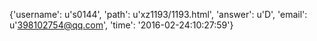 {'username': u's0144', 'path': u'xz1193/1193.html', 'answer': u'D', 'email': u'398102754@qq.com', 'time': '2016-02-24:10:27:59'}